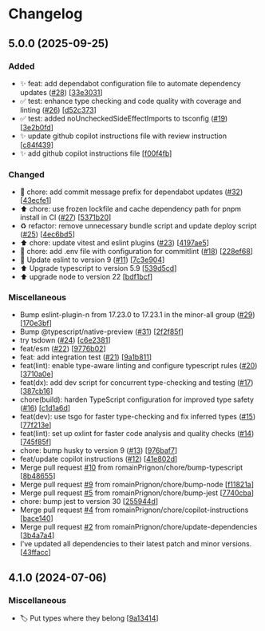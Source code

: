 # Changelog

<a name="5.0.0"></a>
## 5.0.0 (2025-09-25)

### Added

- ✨ feat: add dependabot configuration file to automate dependency updates ([#28](https://github.com/romainPrignon/std/issues/28)) [[33e3031](https://github.com/romainPrignon/std/commit/33e30317542620813e1fa5d06cb377403bc89953)]
- ✅ test: enhance type checking and code quality with coverage and linting ([#26](https://github.com/romainPrignon/std/issues/26)) [[d52c373](https://github.com/romainPrignon/std/commit/d52c37358ef8a806c749b72f0e21e4e4558d7ee7)]
- ✅ test: added noUncheckedSideEffectImports to tsconfig ([#19](https://github.com/romainPrignon/std/issues/19)) [[3e2b0fd](https://github.com/romainPrignon/std/commit/3e2b0fd5086e8b5c42cef03084ff3fc2129b550b)]
- ✨ update github copilot instructions file with review instruction [[c84f439](https://github.com/romainPrignon/std/commit/c84f439a0b64f704e2d2129c9a74b3aecda3a56f)]
- ✨ add github copilot instructions file [[f00f4fb](https://github.com/romainPrignon/std/commit/f00f4fb492494781783149184b78da8f6f746c17)]

### Changed

- 🔧 chore: add commit message prefix for dependabot updates ([#32](https://github.com/romainPrignon/std/issues/32)) [[43ecfe1](https://github.com/romainPrignon/std/commit/43ecfe12672b1b034eb49c3ebf885266db1c5233)]
- ⬆️ chore: use frozen lockfile and cache dependency path for pnpm install in CI ([#27](https://github.com/romainPrignon/std/issues/27)) [[5371b20](https://github.com/romainPrignon/std/commit/5371b204011335d52ce7b8749de8022d496ca0ec)]
- ♻️ refactor: remove unnecessary bundle script and update deploy script ([#25](https://github.com/romainPrignon/std/issues/25)) [[4ec6bd5](https://github.com/romainPrignon/std/commit/4ec6bd532559b77bc76f66e0d222eac713af5fd2)]
- ⬆️ chore: update vitest and eslint plugins ([#23](https://github.com/romainPrignon/std/issues/23)) [[4197ae5](https://github.com/romainPrignon/std/commit/4197ae5678a5dc6abc1eb1742920000057f152d7)]
- 🔧 chore: add .env file with configuration for commitlint ([#18](https://github.com/romainPrignon/std/issues/18)) [[228ef68](https://github.com/romainPrignon/std/commit/228ef68412e7eb450dbf767cb2aa8461f7d4fa63)]
- 🚨 Update eslint to version 9 ([#11](https://github.com/romainPrignon/std/issues/11)) [[7c3e904](https://github.com/romainPrignon/std/commit/7c3e904709b3e63ec8171f015f5bad0bd15df690)]
- ⬆️ Upgrade typescript to version 5.9 [[539d5cd](https://github.com/romainPrignon/std/commit/539d5cd629930a31a9d6b654c5b0d883156aea26)]
- ⬆️ upgrade node to version 22 [[bdf1bcf](https://github.com/romainPrignon/std/commit/bdf1bcf79ee8cd449c0dedc3045f63745213fe80)]

### Miscellaneous

-  Bump eslint-plugin-n from 17.23.0 to 17.23.1 in the minor-all group ([#29](https://github.com/romainPrignon/std/issues/29)) [[170e3bf](https://github.com/romainPrignon/std/commit/170e3bf46858ad78f082c4e41d8828b50901cb14)]
-  Bump @typescript/native-preview ([#31](https://github.com/romainPrignon/std/issues/31)) [[2f2f85f](https://github.com/romainPrignon/std/commit/2f2f85f38206bb617c5aef2d8cb34e42b9bb2f45)]
-  try tsdown ([#24](https://github.com/romainPrignon/std/issues/24)) [[c6e2381](https://github.com/romainPrignon/std/commit/c6e23812be6dc4c0405b434cd7023a12cdddb9b5)]
-  feat/esm ([#22](https://github.com/romainPrignon/std/issues/22)) [[9776b02](https://github.com/romainPrignon/std/commit/9776b022fde0649df3b8b277bce12ed0f854e9b5)]
-  feat: add integration test ([#21](https://github.com/romainPrignon/std/issues/21)) [[9a1b811](https://github.com/romainPrignon/std/commit/9a1b81194e6d857cab0fb9525c98a9a5464b2124)]
-  feat(lint): enable type-aware linting and configure typescript rules ([#20](https://github.com/romainPrignon/std/issues/20)) [[3710a0e](https://github.com/romainPrignon/std/commit/3710a0ef87cf815d05ebb7dad5609aedc0f8f5d7)]
-  feat(dx): add dev script for concurrent type-checking and testing ([#17](https://github.com/romainPrignon/std/issues/17)) [[387cb16](https://github.com/romainPrignon/std/commit/387cb16fbd4894c859445e249b51274f8590ed79)]
-  chore(build): harden TypeScript configuration for improved type safety ([#16](https://github.com/romainPrignon/std/issues/16)) [[c1d1a6d](https://github.com/romainPrignon/std/commit/c1d1a6d0db705012624ca376f208219d9e83ea59)]
-  feat(dev): use tsgo for faster type-checking and fix inferred types ([#15](https://github.com/romainPrignon/std/issues/15)) [[77f213e](https://github.com/romainPrignon/std/commit/77f213e07c7b2652bf3bedf4d78b003bce588e28)]
-  feat(lint): set up oxlint for faster code analysis and quality checks ([#14](https://github.com/romainPrignon/std/issues/14)) [[745f85f](https://github.com/romainPrignon/std/commit/745f85f898f234981059b2d24bc198deaf752b70)]
-  chore: bump husky to version 9 ([#13](https://github.com/romainPrignon/std/issues/13)) [[976baf7](https://github.com/romainPrignon/std/commit/976baf7873d3e46e1f6f01c9b4c1db5664bc2cb6)]
-  feat/update copilot instructions ([#12](https://github.com/romainPrignon/std/issues/12)) [[41e802d](https://github.com/romainPrignon/std/commit/41e802d67e92c4208bd7c5c0dd133e092ac78b4e)]
-  Merge pull request [#10](https://github.com/romainPrignon/std/issues/10) from romainPrignon/chore/bump-typescript [[8b48655](https://github.com/romainPrignon/std/commit/8b486558a086074f00bcc943dded177519b8a9f4)]
-  Merge pull request [#9](https://github.com/romainPrignon/std/issues/9) from romainPrignon/chore/bump-node [[f11821a](https://github.com/romainPrignon/std/commit/f11821a203e1e84d7076816b36f575fd91c75b39)]
-  Merge pull request [#5](https://github.com/romainPrignon/std/issues/5) from romainPrignon/chore/bump-jest [[7740cba](https://github.com/romainPrignon/std/commit/7740cbae91424767ec87edf6ea055e4160ad9f8b)]
-  chore: bump jest to version 30 [[255944d](https://github.com/romainPrignon/std/commit/255944db2b5b78c9cca8c3a7b6f8eebe86dd4497)]
-  Merge pull request [#4](https://github.com/romainPrignon/std/issues/4) from romainPrignon/chore/copilot-instructions [[bace140](https://github.com/romainPrignon/std/commit/bace14055f37337db95738532f8689b12dad484f)]
-  Merge pull request [#2](https://github.com/romainPrignon/std/issues/2) from romainPrignon/chore/update-dependencies [[3b4a7a4](https://github.com/romainPrignon/std/commit/3b4a7a4050328f33f57bcf1b0e549339cb3a38f3)]
-  I&#x27;ve updated all dependencies to their latest patch and minor versions. [[43ffacc](https://github.com/romainPrignon/std/commit/43ffacc05fae3ed499efa678da0274162d510aa0)]


<a name="4.1.0"></a>
## 4.1.0 (2024-07-06)

### Miscellaneous

- 🏷️ Put types where they belong [[9a13414](https://github.com/romainPrignon/std/commit/9a13414c599e47ba40ffe8434fb4f178ea2d4ef1)]


